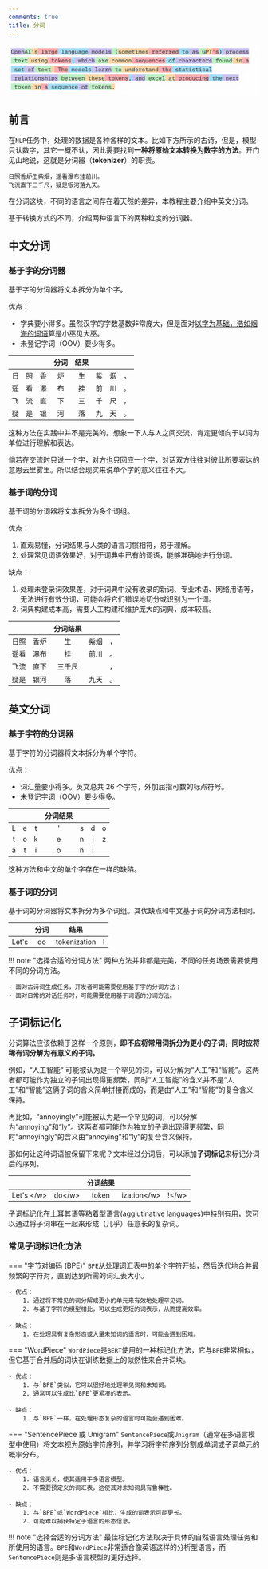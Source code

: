 ```yaml
---
comments: true
title: 分词
---
```


![tokenize](./imgs/tokenize.png)

## 前言

在`NLP`任务中，处理的数据是各种各样的文本。比如下方所示的古诗，但是，模型只认数字，其它一概不认，因此需要找到**一种将原始文本转换为数字的方法**。开门见山地说，这就是分词器（**tokenizer**）的职责。

```plain title='《望庐山瀑布》'
日照香炉生紫烟，遥看瀑布挂前川。
飞流直下三千尺，疑是银河落九天。
```

在分词这块，不同的语言之间存在着天然的差异，本教程主要介绍中英文分词。

基于转换方式的不同，介绍两种语言下的两种粒度的分词器。

## 中文分词

### 基于字的分词器

基于字的分词器将文本拆分为单个字。

优点：

- 字典要小得多。虽然汉字的字数基数非常庞大，但是面对<u>以字为基础，浩如烟海的词语</u>算是小巫见大巫。
- 未登记字词（OOV）要少得多。

|     |     |     | 分词  | 结果  |     |     |     |
| :-: | :-: | :-: | :-: | :-: | :-: | :-: | :-: |
|  日  |  照  |  香  |  炉  |  生  |  紫  |  烟  |  ，  |
|  遥  |  看  |  瀑  |  布  |  挂  |  前  |  川  |  。  |
|  飞  |  流  |  直  |  下  |  三  |  千  |  尺  |  ，  |
|  疑  |  是  |  银  |  河  |  落  |  九  |  天  |  。  |

这种方法在实践中并不是完美的。想象一下人与人之间交流，肯定更倾向于以词为单位进行理解和表达。

倘若在交流时只说一个字，对方也只回应一个字，对话双方往往对彼此所要表达的意思云里雾里。所以结合现实来说单个字的意义往往不大。

### 基于词的分词

基于词的分词器将文本拆分为多个词组。

优点：

1. 直观易懂，分词结果与人类的语言习惯相符，易于理解。
2. 处理常见词语效果好，对于词典中已有的词语，能够准确地进行分词。

缺点：

1. 处理未登录词效果差，对于词典中没有收录的新词、专业术语、网络用语等，无法进行有效分词，可能会将它们错误地切分或识别为一个词。
2. 词典构建成本高，需要人工构建和维护庞大的词典，成本较高。

|     |     | 分词结果 |     |     |
| :-: | :-: | :--: | :-: | :-: |
| 日照  | 香炉  |  生   | 紫烟  |  ，  |
| 遥看  | 瀑布  |  挂   | 前川  |  。  |
| 飞流  | 直下  | 三千尺  |     |  ，  |
| 疑是  | 银河  |  落   | 九天  |  。  |

## 英文分词

### 基于字符的分词器

基于字符的分词器将文本拆分为单个字符。

优点：

- 词汇量要小得多。英文总共 26 个字符，外加屈指可数的标点符号。
- 未登记字词（OOV）要少得多。

|     |     |     | 分词结果 |     |     |     |
| :-: | :-: | :-: | :--: | :-: | :-: | :-: |
|  L  |  e  |  t  |  '   |  s  |  d  |  o  |
|  t  |  o  |  k  |  e   |  n  |  i  |  z  |
|  a  |  t  |  i  |  o   |  n  |  !  |     |

这种方法和中文的单个字存在一样的缺陷。

### 基于词的分词

基于词的分词器将文本拆分为多个词组。其优缺点和中文基于词的分词方法相同。

|       | 分词  |      结果      |     |
| :---: | :-: | :----------: | --- |
| Let's | do  | tokenization | !   |

!!! note "选择合适的分词方法"
    两种方法并非都是完美，不同的任务场景需要使用不同的分词方法。

	- 面对古诗词生成任务，开发者可能需要使用基于字的分词方法；
	- 面对日常的对话任务时，可能需要使用基于词语的分词方法。

## 子词标记化

分词算法应该依赖于这样一个原则，**即不应将常用词拆分为更小的子词，同时应将稀有词分解为有意义的子词。**

例如，“人工智能“ 可能被认为是一个罕见的词，可以分解为“人工”和“智能”。这两者都可能作为独立的子词出现得更频繁，同时“人工智能”的含义并不是“人工”和“智能”这俩子词的含义简单拼接而成的，而是由“人工”和“智能”的复合含义保持。

再比如，“annoyingly”可能被认为是一个罕见的词，可以分解为“annoying”和“ly”。这两者都可能作为独立的子词出现得更频繁，同时“annoyingly”的含义由“annoying”和“ly”的复合含义保持。

那如何让这种词语被保留下来呢？文本经过分词后，可以添加**子词标记**来标记分词后的序列。

|                  |              | 分词结果  |                   |             |
| :--------------: | :----------: | :---: | :---------------: | :---------: |
| Let's &lt;/w&gt; | do&lt;/w&gt; | token | ization&lt;/w&gt; | !&lt;/w&gt; |

子词标记化在土耳其语等粘着型语言(agglutinative languages)中特别有用，您可以通过将子词串在一起来形成（几乎）任意长的复杂词。

### 常见子词标记化方法

=== "字节对编码 (BPE)"
	`BPE`从处理词汇表中的单个字符开始，然后迭代地合并最频繁的字符对，直到达到所需的词汇表大小。

	- 优点：
		1. 通过将不常见的词分解成更小的单元来有效地处理罕见词。
		2. 与基于字符的模型相比，可以生成更短的词表示，从而提高效率。

	- 缺点：
		1. 在处理具有复杂形态或大量未知词的语言时，可能会遇到困难。

=== "WordPiece"
	`WordPiece`是`BERT`使用的一种标记化方法，它与`BPE`非常相似，但它基于合并后的词块在训练数据上的似然性来合并词块。

	- 优点：
		1. 与`BPE`类似，它可以很好地处理罕见词和未知词。
		2. 通常可以生成比`BPE`更紧凑的表示。

	- 缺点：
		1. 与`BPE`一样，在处理形态复杂的语言时可能会遇到困难。

=== "SentencePiece 或 Unigram"
	`SentencePiece`或`Unigram`（通常在多语言模型中使用）将文本视为原始字符序列，并学习将字符序列分割成单词或子词单元的概率分布。

	- 优点：
		1. 语言无关，使其适用于多语言模型。
		2. 不需要预定义的词汇表，这使其对未知词具有鲁棒性。

	- 缺点：
		1. 与`BPE`或`WordPiece`相比，生成的词表示可能更长。
		2. 可能难以捕获特定于语言的形态信息。

!!! note "选择合适的分词方法"
	最佳标记化方法取决于具体的自然语言处理任务和所使用的语言。`BPE`和`WordPiece`非常适合像英语这样的分析型语言，而`SentencePiece`则是多语言模型的更好选择。
